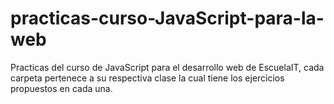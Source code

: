 # practicas-curso-JavaScript-para-la-web
Practicas del curso de JavaScript para el desarrollo web de EscuelaIT, cada carpeta pertenece a su respectiva clase la cual tiene los ejercicios propuestos en cada una.
